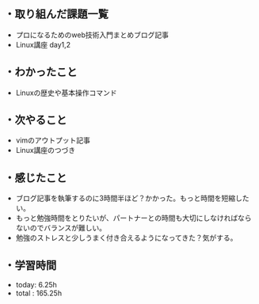 ## ・取り組んだ課題一覧
- プロになるためのweb技術入門まとめブログ記事
- Linux講座 day1,2

## ・わかったこと
 - Linuxの歴史や基本操作コマンド

## ・次やること
- vimのアウトプット記事
- Linux講座のつづき

## ・感じたこと
- ブログ記事を執筆するのに3時間半ほど？かかった。もっと時間を短縮したい。
- もっと勉強時間をとりたいが、パートナーとの時間も大切にしなければならないのでバランスが難しい。
- 勉強のストレスと少しうまく付き合えるようになってきた？気がする。

## ・学習時間
- today:   6.25h
- total  : 165.25h